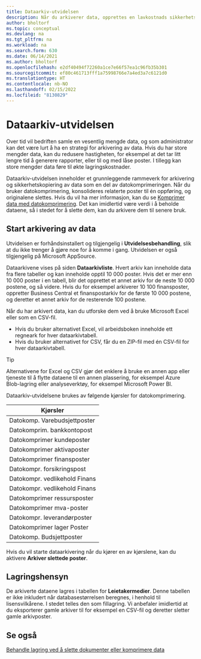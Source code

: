 ```yaml
---
title: Dataarkiv-utvidelsen
description: Når du arkiverer data, opprettes en lavkostnads sikkerhetskopi av postene.
author: bholtorf
ms.topic: conceptual
ms.devlang: na
ms.tgt_pltfrm: na
ms.workload: na
ms.search.form: 630
ms.date: 06/14/2021
ms.author: bholtorf
ms.openlocfilehash: e2df40494f72260a1ce7e66f57ea1c96fb35b301
ms.sourcegitcommit: ef80c461713fff1a75998766e7a4ed3a7c6121d0
ms.translationtype: HT
ms.contentlocale: nb-NO
ms.lasthandoff: 02/15/2022
ms.locfileid: "8130829"
---
```

# <a name="the-data-archive-extension"></a>Dataarkiv-utvidelsen
Over tid vil bedriften samle en vesentlig mengde data, og som administrator kan det være lurt å ha en strategi for arkivering av data. Hvis du har store mengder data, kan du redusere hastigheten, for eksempel at det tar litt lengre tid å generere rapporter, eller til og med låse poster. I tillegg kan store mengder data føre til økte lagringskostnader.

Dataarkiv-utvidelsen inneholder et grunnleggende rammeverk for arkivering og sikkerhetskopiering av data som en del av datokomprimeringen. Når du bruker datokomprimering, konsolideres relaterte poster til én oppføring, og originalene slettes. Hvis du vil ha mer informasjon, kan du se [Komprimer data med datokomprimering](admin-manage-documents.md#compress-data-with-date-compression). Det kan imidlertid være verdi i å beholde dataene, så i stedet for å slette dem, kan du arkivere dem til senere bruk.

## <a name="start-archiving-data"></a>Start arkivering av data
Utvidelsen er forhåndsinstallert og tilgjengelig i **Utvidelsesbehandling**, slik at du ikke trenger å gjøre noe for å komme i gang. Utvidelsen er også tilgjengelig på Microsoft AppSource. 

Dataarkivene vises på siden **Dataarkivliste**. Hvert arkiv kan inneholde data fra flere tabeller og kan inneholde opptil 10 000 poster. Hvis det er mer enn 10 000 poster i en tabell, blir det opprettet et annet arkiv for de neste 10 000 postene, og så videre. Hvis du for eksempel arkiverer 10 100 finansposter, oppretter Business Central et finanspostarkiv for de første 10 000 postene, og deretter et annet arkiv for de resterende 100 postene. 

Når du har arkivert data, kan du utforske dem ved å bruke Microsoft Excel eller som en CSV-fil.

* Hvis du bruker alternativet Excel, vil arbeidsboken inneholde ett regneark for hver dataarkivtabell.
* Hvis du bruker alternativet for CSV, får du en ZIP-fil med én CSV-fil for hver dataarkivtabell.

> [!TIP]
> Alternativene for Excel og CSV gjør det enklere å bruke en annen app eller tjeneste til å flytte dataene til en annen plassering, for eksempel Azure Blob-lagring eller analyseverktøy, for eksempel Microsoft Power BI.

Dataarkiv-utvidelsene brukes av følgende kjørsler for datokomprimering.

|Kjørsler  |
|---------|
|Datokomp. Varebudsjettposter |
|Datokomprim. bankkontopost |
|Datokomprimer kundeposter |
|Datokomprimer aktivaposter |
|Datokomprimer finansposter |
|Datokompr. forsikringspost |
|Datokompr. vedlikehold Finans |
|Datokompr. vedlikehold Finans |
|Datokomprimer ressursposter |
|Datokomprimer mva-poster |
|Datokompr. leverandørposter |
|Datokomprimer lager Poster |
|Datokomp. Budsjettposter |

Hvis du vil starte dataarkivering når du kjører en av kjørslene, kan du aktivere **Arkiver slettede poster**.

## <a name="storage-considerations"></a>Lagringshensyn
De arkiverte dataene lagres i tabellen for **Leietakermedier**. Denne tabellen er ikke inkludert når databasestørrelsen beregnes, i henhold til lisensvilkårene. I stedet telles den som fillagring. Vi anbefaler imidlertid at du eksporterer gamle arkiver til for eksempel en CSV-fil og deretter sletter gamle arkivposter.

## <a name="see-also"></a>Se også
[Behandle lagring ved å slette dokumenter eller komprimere data](admin-manage-documents.md)
